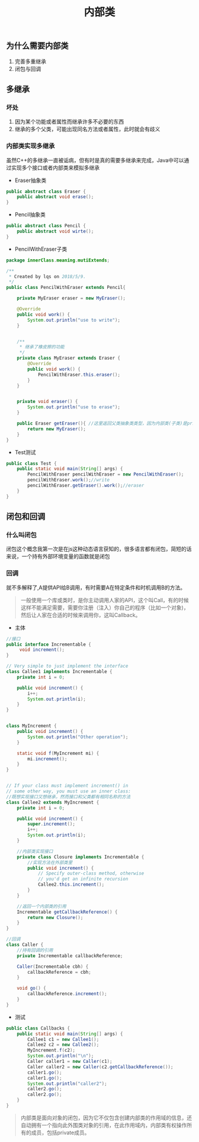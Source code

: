 ﻿---
title: 内部类
tag: 
- java
- inner class
categories: grammar
---

## 为什么需要内部类
1. 完善多重继承
2. 闭包与回调

## 多继承
### 坏处
1. 因为某个功能或者属性而继承许多不必要的东西
2. 继承的多个父类，可能出现同名方法或者属性，此时就会有歧义

### 内部类实现多继承
虽然C++的多继承一直被诟病，但有时是真的需要多继承来完成，Java中可以通过实现多个接口或者内部类来模拟多继承

- Eraser抽象类
```java
public abstract class Eraser {
    public abstract void erase();
}
```
- Pencil抽象类
```java
public abstract class Pencil {
    public abstract void wirte();
}
```

- PencilWithEraser子类
```java
package innerClass.meaning.mutiExtends;

/**
 * Created by lqs on 2018/5/9.
 */
public class PencilWithEraser extends Pencil{

    private MyEraser eraser = new MyEraser();

    @Override
    public void work() {
        System.out.println("use to write");
    }


    /**
     * 继承了橡皮擦的功能
     */
    private class MyEraser extends Eraser {
        @Override
        public void work() {
            PencilWithEraser.this.eraser();
        }
    }


    private void eraser() {
        System.out.println("use to erase");
    }

    public Eraser getEraser(){ //这里返回父类抽象类类型，因为内部类(子类)是private,外部无法访问里面的方法
        return new MyEraser();
    }
}
```

- Test测试
```java
public class Test {
    public static void main(String[] args) {
        PencilWithEraser pencilWithEraser = new PencilWithEraser();
        pencilWithEraser.work();//write
        pencilWithEraser.getEraser().work();//eraser
    }
}
```

## 闭包和回调
### 什么叫闭包
闭包这个概念我第一次是在js这种动态语言获知的，很多语言都有闭包，简短的话来说，一个持有外部环境变量的函数就是闭包

### 回调
就不多解释了,A提供API给B调用，有时需要A在特定条件和时机调用B的方法。
>一般使用一个库或类时，是你主动调用人家的API，这个叫Call，有的时候这样不能满足需要，需要你注册（注入）你自己的程序（比如一个对象)，然后让人家在合适的时候来调用你，这叫Callback。
- 主体
```java
//接口
public interface Incrementable {
     void increment();
}

// Very simple to just implement the interface
class Callee1 implements Incrementable {
    private int i = 0;

    public void increment() {
        i++;
        System.out.println(i);
    }
}


class MyIncrement {
    public void increment() {
        System.out.println("Other operation");
    }

    static void f(MyIncrement mi) {
        mi.increment();
    }
}


// If your class must implement increment() in
// some other way, you must use an inner class:
//既想实现接口又想继承，然而接口和父类都有相同名称的方法
class Callee2 extends MyIncrement {
    private int i = 0;

    public void increment() {
        super.increment();
        i++;
        System.out.println(i);
    }

    //内部类实现接口
    private class Closure implements Incrementable {
        //实现方法在外部类里
        public void increment() {
            // Specify outer-class method, otherwise
            // you'd get an infinite recursion
            Callee2.this.increment();
        }
    }

    //返回一个内部类的引用
    Incrementable getCallbackReference() {
        return new Closure();
    }
}

//回调
class Caller {
    //持有回调的引用
    private Incrementable callbackReference;

    Caller(Incrementable cbh) {
        callbackReference = cbh;
    }

    void go() {
        callbackReference.increment();
    }
}
```

- 测试
```java
public class Callbacks {
    public static void main(String[] args) {
        Callee1 c1 = new Callee1();
        Callee2 c2 = new Callee2();
        MyIncrement.f(c2);
        System.out.println("\n");
        Caller caller1 = new Caller(c1);
        Caller caller2 = new Caller(c2.getCallbackReference());
        caller1.go();
        caller1.go();
        System.out.println("caller2");
        caller2.go();
        caller2.go();
    }
}
```

>内部类是面向对象的闭包，因为它不仅包含创建内部类的作用域的信息，还自动拥有一个指向此外围类对象的引用，在此作用域内，内部类有权操作所有的成员，包括private成员。